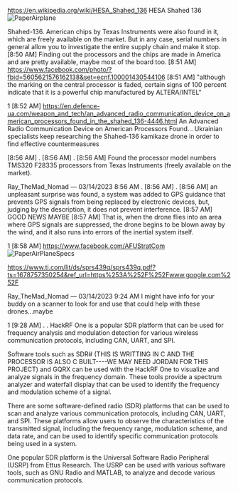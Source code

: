 https://en.wikipedia.org/wiki/HESA_Shahed_136
HESA Shahed 136
![PaperAirplane](https://github.com/TreadSoftly/Projects/assets/121847455/12b9aa6f-d363-4534-b369-22461f39b710)




Shahed-136. American chips by Texas Instruments were also found in it, which are freely available on the market. But in any case, serial numbers in general allow you to investigate the entire supply chain and make it stop.
[8:50 AM]
Finding out the processors and the chips are made in America and are pretty available, maybe most of the board too.
[8:51 AM]
https://www.facebook.com/photo/?fbid=5605621576162138&set=ecnf.100001430544106
[8:51 AM]
"although the marking on the central processor is faded, certain signs of 100 percent indicate that it is a powerful chip manufactured by ALTERA/INTEL"

1
[8:52 AM]
https://en.defence-ua.com/weapon_and_tech/an_advanced_radio_communication_device_on_american_processors_found_in_the_shahed_136-4446.html
An Advanced Radio Communication Device on American Processors Found...
Ukrainian specialists keep researching the Shahed-136 kamikaze drone in order to find effective countermeasures

[8:56 AM]
.
[8:56 AM]
.
[8:56 AM]
Found the processor model numbers TMS320 F28335 processors from Texas Instruments (freely available on the market).

Ray_TheMad_Nomad — 03/14/2023 8:56 AM
.
[8:56 AM]
.
[8:56 AM]
an unpleasant surprise was found, a system was added to GPS guidance that prevents GPS signals from being replaced by electronic devices, but, judging by the description, it does not prevent interference.
[8:57 AM]
GOOD NEWS MAYBE
[8:57 AM]
That is, when the drone flies into an area where GPS signals are suppressed, the drone begins to be blown away by the wind, and it also runs into errors of the inertial system itself.

1
[8:58 AM]
https://www.facebook.com/AFUStratCom
![PaperAirPlaneSpecs](https://github.com/TreadSoftly/Projects/assets/121847455/d2196f8f-401c-4e62-903e-dbf04c436328)




https://www.ti.com/lit/ds/sprs439q/sprs439q.pdf?ts=1678757350254&ref_url=https%253A%252F%252Fwww.google.com%252F

Ray_TheMad_Nomad — 03/14/2023 9:24 AM
I might have info for your buddy on a scanner to look for and use that could help with these drones...maybe

1
[9:28 AM]
.
.
HackRF One is a popular SDR platform that can be used for frequency analysis and modulation detection for various wireless communication protocols, including CAN, UART, and SPI.

Software tools such as SDR# (THIS IS WRITTING IN C AND THE PROCESSOR IS ALSO C BUILT----WE MAY NEED JORDAN FOR THIS PROJECT) and GQRX can be used with the HackRF One to visualize and analyze signals in the frequency domain. These tools provide a spectrum analyzer and waterfall display that can be used to identify the frequency and modulation scheme of a signal.

There are some software-defined radio (SDR) platforms that can be used to scan and analyze various communication protocols, including CAN, UART, and SPI. These platforms allow users to observe the characteristics of the transmitted signal, including the frequency range, modulation scheme, and data rate, and can be used to identify specific communication protocols being used in a system.

One popular SDR platform is the Universal Software Radio Peripheral (USRP) from Ettus Research. The USRP can be used with various software tools, such as GNU Radio and MATLAB, to analyze and decode various communication protocols.

